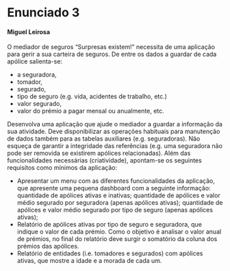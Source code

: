 # Enunciado 3
#### Miguel Leirosa
O mediador de seguros “Surpresas existem!” necessita de uma aplicação para gerir a sua 
carteira de seguros. De entre os dados a guardar de cada apólice salienta-se:
- a seguradora, 
- tomador, 
- segurado, 
- tipo de seguro (e.g. vida, acidentes de trabalho, etc.) 
- valor segurado, 
- valor do prémio a pagar mensal ou anualmente, etc.

Desenvolva uma aplicação que ajude o mediador a guardar a informação da sua atividade. 
Deve disponibilizar as operações habituais para manutenção de dados também para as 
tabelas auxiliares (e.g. seguradoras). Não esqueça de garantir a integridade das referências 
(e.g. uma seguradora não pode ser removida se existirem apólices relacionadas). Além das 
funcionalidades necessárias (criatividade), apontam-se os seguintes requisitos como 
mínimos da aplicação:
- Apresentar um menu com as diferentes funcionalidades da aplicação, que 
apresente uma pequena dashboard com a seguinte informação: quantidade de 
apólices ativas e inativas; quantidade de apólices e valor médio segurado por 
seguradora (apenas apólices ativas); quantidade de apólices e valor médio segurado 
por tipo de seguro (apenas apólices ativas);
- Relatório de apólices ativas por tipo de seguro e seguradora, que indique o valor de 
cada prémio. Como o objetivo é analisar o valor anual de prémios, no final do 
relatório deve surgir o somatório da coluna dos prémios das apólices.
- Relatório de entidades (i.e. tomadores e segurados) com apólices ativas, que mostre 
a idade e a morada de cada um.
